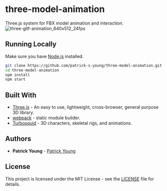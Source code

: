 # three-model-animation
Three.js system for FBX model animation and interaction.
![three-gltf-animation_640x512_24fps](https://user-images.githubusercontent.com/42591798/222059278-ba36a4ad-53a7-40db-a76f-1ea1188558cf.gif)

## Running Locally

Make sure you have [Node.js](http://nodejs.org/) installed.

```sh
git clone https://github.com/patrick-s-young/three-model-animation.git # or clone your own fork
cd three-model-animation
npm install
npm start
```

## Built With

* [Three.js](https://www.npmjs.com/package/three) - An easy to use, lightweight, cross-browser, general purpose 3D library.
* [webpack](https://webpack.js.org/) - static module builder.
* [Turbosquid](https://www.turbosquid.com/3d-models/platform-animations-3d-model-1258856) - 3D characters, skeletal rigs, and animations.

## Authors

* **Patrick Young** - [Patrick Young](https://github.com/patrick-s-young)

## License

This project is licensed under the MIT License - see the [LICENSE](LICENSE) file for details.
